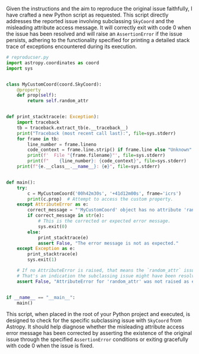 Given the instructions and the aim to reproduce the original issue faithfully, I have crafted a new Python script as requested. This script directly addresses the reported issue involving subclassing `SkyCoord` and the misleading attribute access message. It will correctly exit with code 0 when the issue has been resolved and will raise an `AssertionError` if the issue persists, adhering to the functionality specified for printing a detailed stack trace of exceptions encountered during its execution.

```python
# reproducser.py
import astropy.coordinates as coord
import sys


class MyCustomCoord(coord.SkyCoord):
    @property
    def prop(self):
        return self.random_attr


def print_stacktrace(e: Exception):
    import traceback
    tb = traceback.extract_tb(e.__traceback__)
    print("Traceback (most recent call last):", file=sys.stderr)
    for frame in tb:
        line_number = frame.lineno
        code_context = frame.line.strip() if frame.line else "Unknown"
        print(f'  File "{frame.filename}"', file=sys.stderr)
        print(f"    {line_number}: {code_context}", file=sys.stderr)
    print(f"{e.__class__.__name__}: {e}", file=sys.stderr)


def main():
    try:
        c = MyCustomCoord('00h42m30s', '+41d12m00s', frame='icrs')
        print(c.prop)  # Attempt to access the custom property. 
    except AttributeError as e:
        correct_message = "'MyCustomCoord' object has no attribute 'random_attr'"
        if correct_message in str(e):
            # This is the corrected or expected error message.
            sys.exit(0)
        else:
            print_stacktrace(e)
            assert False, "The error message is not as expected."
    except Exception as e:
        print_stacktrace(e)
        sys.exit(1)

    # If no AttributeError is raised, that means the `random_attr` issue is not triggered.
    # That's an indication the subclassing issue might have been resolved differently or is not present.
    assert False, "AttributeError for 'random_attr' was not raised as expected."


if __name__ == "__main__":
    main()
```

This script, when placed in the root of your Python project and executed, is designed to check for the specific subclassing issue with `SkyCoord` from Astropy. It should help diagnose whether the misleading attribute access error message has been corrected by asserting the existence of the original issue through the specified `AssertionError` conditions or exiting gracefully with code 0 when the issue is fixed.